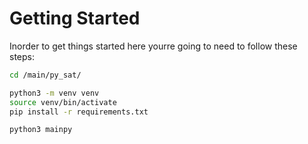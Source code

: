 # Getting Started 

Inorder to get things started here yourre going to need to follow these steps:

```bash 
cd /main/py_sat/

python3 -m venv venv
source venv/bin/activate
pip install -r requirements.txt

python3 mainpy
```